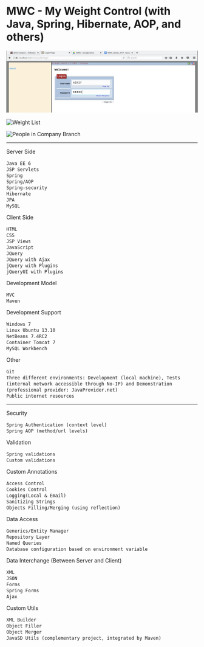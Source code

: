 # MWC - My Weight Control (with Java, Spring, Hibernate, AOP, and others)



![Login](/screenshot/mwc-login.jpg)

![Weight List](https://github.com/almir-campos/mwc-spring-hibernate/blob/master/screenshot/mwc-series-detais.jpg)

![People in Company Branch](https://github.com/almir-campos/mwc-spring-hibernate/blob/master/screenshot/mwc-list-people-in-branch.jpg)

***

Server Side

    Java EE 6
    JSP Servlets
    Spring
    Spring/AOP
    Spring-security
    Hibernate
    JPA
    MySQL

Client Side

    HTML
    CSS
    JSP Views
    JavaScript
    JQuery
    JQuery with Ajax
    jQuery with Plugins
    jQueryUI with Plugins

Development Model

    MVC
    Maven

Development Support

    Windows 7
    Linux Ubuntu 13.10
    NetBeans 7.4RC2
    Container Tomcat 7
    MySQL Workbench

Other

    Git
    Three different environments: Development (local machine), Tests (internal network accessible through No-IP) and Demonstration (professional provider: JavaProvider.net)
    Public internet resources 

***


Security

    Spring Authentication (context level)
    Spring AOP (method/url levels)

Validation

    Spring validations
    Custom validations

Custom Annotations

    Access Control
    Cookies Control
    Logging(Local & Email)
    Sanitizing Strings
    Objects Filling/Merging (using reflection)

Data Access

    Generics/Entity Manager
    Repository Layer
    Named Queries
    Database configuration based on environment variable

Data Interchange (Between Server and Client)

    XML
    JSON
    Forms
    Spring Forms
    Ajax

Custom Utils

    XML Builder
    Object Filler
    Object Merger
    JavaSD Utils (complementary project, integrated by Maven)


